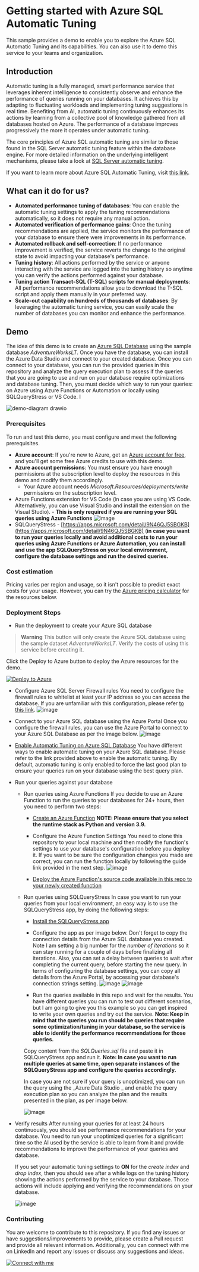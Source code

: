 # Getting started with Azure SQL Automatic Tuning

This sample provides a demo to enable you to explore the Azure SQL Automatic Tuning and its capabilities. You can also use it to demo this service to your teams and organization.

## Introduction

Automatic tuning is a fully managed, smart performance service that leverages inherent intelligence to consistently observe and enhance the performance of queries running on your databases. It achieves this by adapting to fluctuating workloads and implementing tuning suggestions in real time. Benefiting from AI, automatic tuning continuously enhances its actions by learning from a collective pool of knowledge gathered from all databases hosted on Azure. The performance of a database improves progressively the more it operates under automatic tuning.

The core principles of Azure SQL automatic tuning are similar to those found in the SQL Server automatic tuning feature within the database engine. For more detailed information on the underlying intelligent mechanisms, please take a look at [SQL Server automatic tuning](https://learn.microsoft.com/en-us/sql/relational-databases/automatic-tuning/automatic-tuning).

If you want to learn more about Azure SQL Automatic Tuning, visit [this link](https://learn.microsoft.com/en-us/azure/azure-sql/database/automatic-tuning-overview?WT.mc_id=AZ-MVP-5004069).

## What can it do for us?

- **Automated performance tuning of databases**: You can enable the automatic tuning settings to apply the tuning recommendations automatically, so it does not require any manual action.
- **Automated verification of performance gains**: Once the tuning recommendations are applied, the service monitors the performance of your database to ensure there were improvements in its performance.
- **Automated rollback and self-correction**: If no performance improvement is verified, the service reverts the change to the original state to avoid impacting your database's performance.
- **Tuning history**: All actions performed by the service or anyone interacting with the service are logged into the tuning history so anytime you can verify the actions performed against your database.
- **Tuning action Transact-SQL (T-SQL) scripts for manual deployments**: All performance recommendations allow you to download the T-SQL script and apply them manually in your preferred way.
- **Scale-out capability on hundreds of thousands of databases**: By leveraging the automatic tuning service, you can easily scale the number of databases you can monitor and enhance the performance.

## Demo

The idea of this demo is to create an [Azure SQL Database](https://azure.microsoft.com/en-us/products/azure-sql/database?WT.mc_id=AZ-MVP-5004069) using the sample database _AdventureWorksLT_. Once you have the database, you can install the Azure Data Studio and connect to your created database. Once you can connect to your database, you can run the provided queries in this repository and analyze the query execution plan to assess if the queries that you are going to use and run on your database require optimizations and database tuning. Then, you must decide which way to run your queries: on Azure using Azure Functions or Automation or locally using SQLQueryStress or VS Code. I

![demo-diagram drawio](https://github.com/hugobarona/getting-started-with-azure-sql-automatic-tuning/assets/5125006/2de6d741-1b7e-46d6-b1a8-a28d337e56ff)

### Prerequisites
To run and test this demo, you must configure and meet the following prerequisites.

- **Azure account**: If you're new to Azure, get an [Azure account for free](https://azure.microsoft.com/free/cognitive-search/), and you'll get some free Azure credits to use with this demo.
- **Azure account permissions**: You must ensure you have enough permissions at the subscription level to deploy the resources in this demo and modify them accordingly.
  - Your Azure account needs _Microsoft.Resources/deployments/write_ permissions on the subscription level.
- Azure Functions extension for VS Code (in case you are using VS Code. Alternatively, you can use Visual Studio and install the extension on the Visual Studio). - **This is only required if you are running your SQL queries using Azure Functions**
  ![image](https://github.com/hugobarona/getting-started-with-azure-sql-automatic-tuning/assets/5125006/ef563dec-7583-4af6-86c0-039c73e914cd)
- SQLQueryStress - [https://apps.microsoft.com/detail/9N46QJ5SBGKB](https://apps.microsoft.com/detail/9N46QJ5SBGKB) (**in case you want to run your queries locally and avoid additional costs to run your queries using Azure Functions or Azure Automation, you can install and use the app SQLQueryStress on your local environment, configure the database settings and run the desired queries.**

### Cost estimation

Pricing varies per region and usage, so it isn't possible to predict exact costs for your usage. 
However, you can try the [Azure pricing calculator](https://azure.com/e/018606173b374c8e8f7c499dee27b328) for the resources below.

### Deployment Steps

- Run the deployment to create your Azure SQL database

> **Warning**
> This button will only create the Azure SQL database using the sample dataset _AdventureWorksLT_. Verify the costs of using this service before creating it.

Click the Deploy to Azure button to deploy the Azure resources for the demo.

[![Deploy to Azure](https://aka.ms/deploytoazurebutton)](https://portal.azure.com/#create/Microsoft.Template/uri/https%3A%2F%2Fraw.githubusercontent.com%2Fhugobarona%2Fgetting-started-with-azure-sql-automatic-tuning%2Fmain%2Finfra%2Fmain.json)

- Configure Azure SQL Server Firewall rules
  You need to configure the firewall rules to whitelist at least your IP address so you can access the database.
  If you are unfamiliar with this configuration, please refer [to this link](https://learn.microsoft.com/en-us/azure/azure-sql/database/secure-database-tutorial?WT.mc_id=AZ-MVP-5004069).
  ![image](https://github.com/hugobarona/getting-started-with-azure-sql-automatic-tuning/assets/5125006/e10aa350-815a-49dc-9c03-b78cd6a65339)

- Connect to your Azure SQL database using the Azure Portal
  Once you configure the firewall rules, you can use the Azure Portal to connect to your Azure SQL Database as per the image below.
  ![image](https://github.com/hugobarona/getting-started-with-azure-sql-automatic-tuning/assets/5125006/5ae685ee-acba-40c8-910a-1fd622a056ca)

- [Enable Automatic Tuning on Azure SQL Database](https://learn.microsoft.com/en-us/azure/azure-sql/database/automatic-tuning-enable?WT.mc_id=AZ-MVP-5004069)
  You have different ways to enable automatic tuning on your Azure SQL database. Please refer to the link provided above to enable the automatic tuning. By default, automatic tuning is only enabled to force the last good plan to ensure your queries run on your database using the best query plan.

- Run your queries against your database
   - Run queries using Azure Functions
     If you decide to use an Azure Function to run the queries to your databases for 24+ hours, then you need to perform two steps:
     - [Create an Azure Function](https://learn.microsoft.com/en-us/azure/azure-functions/functions-create-function-app-portal)
       **NOTE: Please ensure that you select the runtime stack as Python and version 3.9.**
     - Configure the Azure Function Settings
       You need to clone this repository to your local machine and then modify the function's settings to use your database's configuration before you deploy it. If you want to be sure the configuration changes you made are correct, you can run the function locally by following the guide link provided in the next step.
        ![image](https://github.com/hugobarona/getting-started-with-azure-sql-automatic-tuning/assets/5125006/63adb84e-484e-490e-b72c-a44563e544db)

     - [Deploy the Azure Function's source code available in this repo to your newly created function](https://learn.microsoft.com/en-us/azure/azure-functions/functions-develop-vs-code?tabs=node-v3%2Cpython-v2%2Cisolated-process&pivots=programming-language-python#republish-project-files)
   - Run queries using SQLQueryStress
     In case you want to run your queries from your local environment, an easy way is to use the SQLQueryStress app, by doing the following steps:
     - [Install the SQLQueryStress app](https://apps.microsoft.com/detail/9N46QJ5SBGKB)
     - Configure the app as per image below. Don't forget to copy the connection details from the Azure SQL database you created.
       Note I am setting a big number for the _number of iterations_ so it can stay running for a couple of days before finalizing all iterations. Also, you can set a delay between queries to wait after completing the current query, before starting the new query.
       In terms of configuring the database settings, you can copy all details from the Azure Portal, by accessing your database's connection strings setting.
        ![image](https://github.com/hugobarona/getting-started-with-azure-sql-automatic-tuning/assets/5125006/bd5f3876-faec-4c2a-bc0d-ce7e4bdd1a56)
![image](https://github.com/hugobarona/getting-started-with-azure-sql-automatic-tuning/assets/5125006/39fc7e1f-4b25-49ee-8c8a-d72bf8e03d27)

     - Run the queries available in this repo and wait for the results.
       You have different queries you can run to test out different scenarios, but I am going to give you this example so you can get inspired to write your own queries and try out the service. **Note: Keep in mind that the queries you run should be queries that require some optimization/tuning in your database, so the service is able to identify the performance recommendations for those queries.**
 
      Copy content from the _SQLQueries.sql_ file and paste it in SQLQueryStress app and run it.
     **Note: In case you want to run multiple queries at same time, open separate instances of the SQLQueryStress app and configure the queries accordingly.**
       
       In case you are not sure if your query is unoptimized, you can run the query using the _Azure Data Studio _ and enable the query execution plan so you can analyze the plan and the results presented in the plan, as per image below.

       ![image](https://github.com/hugobarona/getting-started-with-azure-sql-automatic-tuning/assets/5125006/6beb2668-ad6b-43aa-9f7f-16fbf7e2ffde)


- Verify results
  After running your queries for at least 24 hours continuously, you should see performance recommendations for your database. You need to run your unoptimized queries for a significant time so the AI used by the service is able to learn from it and provide recommendations to improve the performance of your queries and database.

  If you set your automatic tuning settings to **ON** for the _create index_ and _drop index_, then you should see after a while logs on the tuning history showing the actions performed by the service to your database. Those actions will include applying and verifying the recommendations on your database.

  ![image](https://github.com/hugobarona/getting-started-with-azure-sql-automatic-tuning/assets/5125006/b77e9bde-262c-4df9-ad2a-953c372f8717)


### Contributing

You are welcome to contribute to this repository. If you find any issues or have suggestions/improvements to provide, please create a Pull request and provide all relevant information.
Additionally, you can connect with me on LinkedIn and report any issues or discuss any suggestions and ideas.

[![Connect with me](https://content.linkedin.com/content/dam/me/business/en-us/amp/brand-site/v2/bg/LI-Logo.svg.original.svg)](https://www.linkedin.com/in/hugomiguelbarona/)
